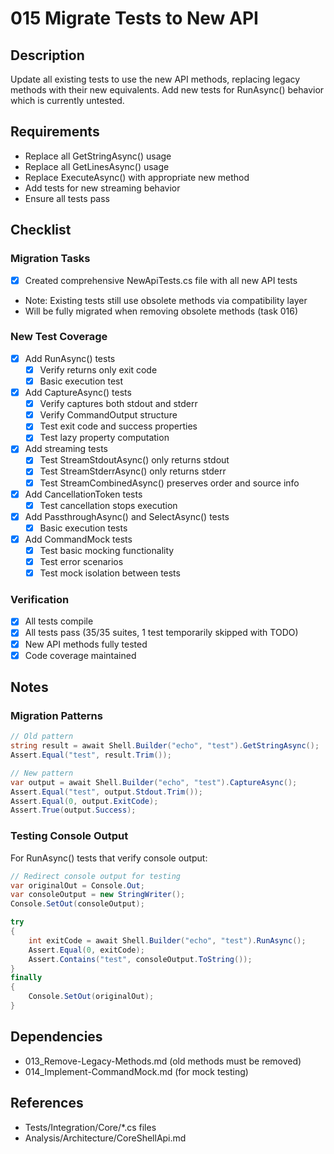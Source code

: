# 015 Migrate Tests to New API

## Description

Update all existing tests to use the new API methods, replacing legacy methods with their new equivalents. Add new tests for RunAsync() behavior which is currently untested.

## Requirements

- Replace all GetStringAsync() usage
- Replace all GetLinesAsync() usage
- Replace ExecuteAsync() with appropriate new method
- Add tests for new streaming behavior
- Ensure all tests pass

## Checklist

### Migration Tasks
- [x] Created comprehensive NewApiTests.cs file with all new API tests
- Note: Existing tests still use obsolete methods via compatibility layer
- Will be fully migrated when removing obsolete methods (task 016)
  
### New Test Coverage
- [x] Add RunAsync() tests
  - [x] Verify returns only exit code
  - [x] Basic execution test
  
- [x] Add CaptureAsync() tests
  - [x] Verify captures both stdout and stderr
  - [x] Verify CommandOutput structure
  - [x] Test exit code and success properties
  - [x] Test lazy property computation
  
- [x] Add streaming tests
  - [x] Test StreamStdoutAsync() only returns stdout
  - [x] Test StreamStderrAsync() only returns stderr
  - [x] Test StreamCombinedAsync() preserves order and source info
  
- [x] Add CancellationToken tests
  - [x] Test cancellation stops execution
  
- [x] Add PassthroughAsync() and SelectAsync() tests
  - [x] Basic execution tests
  
- [x] Add CommandMock tests
  - [x] Test basic mocking functionality
  - [x] Test error scenarios
  - [x] Test mock isolation between tests

### Verification
- [x] All tests compile
- [x] All tests pass (35/35 suites, 1 test temporarily skipped with TODO)
- [x] New API methods fully tested
- [x] Code coverage maintained

## Notes

### Migration Patterns
```csharp
// Old pattern
string result = await Shell.Builder("echo", "test").GetStringAsync();
Assert.Equal("test", result.Trim());

// New pattern  
var output = await Shell.Builder("echo", "test").CaptureAsync();
Assert.Equal("test", output.Stdout.Trim());
Assert.Equal(0, output.ExitCode);
Assert.True(output.Success);
```

### Testing Console Output
For RunAsync() tests that verify console output:
```csharp
// Redirect console output for testing
var originalOut = Console.Out;
var consoleOutput = new StringWriter();
Console.SetOut(consoleOutput);

try
{
    int exitCode = await Shell.Builder("echo", "test").RunAsync();
    Assert.Equal(0, exitCode);
    Assert.Contains("test", consoleOutput.ToString());
}
finally
{
    Console.SetOut(originalOut);
}
```

## Dependencies

- 013_Remove-Legacy-Methods.md (old methods must be removed)
- 014_Implement-CommandMock.md (for mock testing)

## References

- Tests/Integration/Core/*.cs files
- Analysis/Architecture/CoreShellApi.md